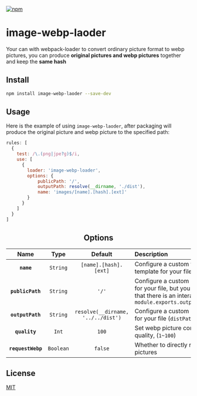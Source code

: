 [![npm][npm]][npm-url]

# image-webp-laoder

Your can with webpack-loader to convert ordinary picture format to webp pictures, you can produce **original pictures and webp pictures** together and keep the **same hash**

## Install

```sh
npm install image-webp-laoder --save-dev
```

## Usage

Here is the example of using `image-webp-laoder`, after packaging will produce the original picture and webp picture to the specified path:

```javascript
rules: [
  {
    test: /\.(png|jpe?g)$/i,
    use: [
      {
        loader: 'image-webp-loader',
        options: {
            publicPath: '/',
            outputPath: resolve(__dirname, './dist'),
            name: 'images/[name].[hash].[ext]'
        }
      }
    ]
  }
]
```

<h2 align="center">Options</h2>

|Name|Type|Default|Description|
|:--:|:--:|:-----:|:----------|
|**`name`**|`String`|`[name].[hash].[ext]`|Configure a custom filename template for your file|
|**`publicPath`**|`String`|`'/'`|Configure a custom `public` path for your file, but you should note that there is an interaction with `module.exports.output.publicPath`|
|**`outputPath`**|`String`|`resolve(__dirname, '../../dist')`|Configure a custom `output` path for your file (`distPath`)|
|**`quality`**|`Int`|`100`|Set webp picture compression quality, (`1~100`)|
|**`requestWebp`**|`Boolean`|`false`|Whether to directly request webp pictures|

## License

[MIT](http://opensource.org/licenses/MIT)

[npm]: https://img.shields.io/npm/v/image-webp-loader.svg
[npm-url]: https://npmjs.com/package/image-webp-loader
